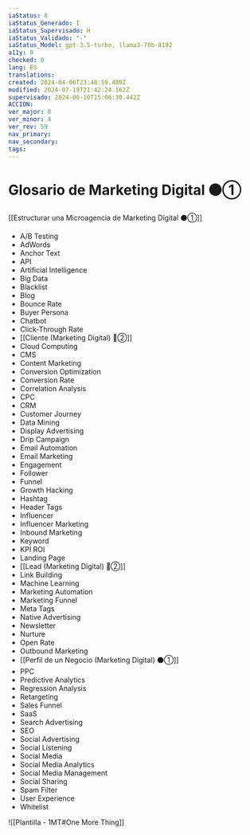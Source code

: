 ```yaml
---
iaStatus: 8
iaStatus_Generado: I
iaStatus_Supervisado: H
iaStatus_Validado: "-"
iaStatus_Model: gpt-3.5-turbo, llama3-70b-8192
a11y: 0
checked: 0
lang: ES
translations: 
created: 2024-04-06T23:48:59.480Z
modified: 2024-07-19T21:42:24.162Z
supervisado: 2024-06-10T15:06:30.442Z
ACCION: 
ver_major: 0
ver_minor: 4
ver_rev: 59
nav_primary: 
nav_secondary: 
tags:
---
```

# Glosario de Marketing Digital ⚫①

[[Estructurar una Microagencia de Marketing Digital  ⚫①]]

* A/B Testing
* AdWords
* Anchor Text
* API
* Artificial Intelligence
* Big Data
* Blacklist
* Blog
* Bounce Rate
* Buyer Persona
* Chatbot
* Click-Through Rate
* [[Cliente (Marketing Digital)  🔴②]]
* Cloud Computing
* CMS
* Content Marketing
* Conversion Optimization
* Conversion Rate
* Correlation Analysis
* CPC
* CRM
* Customer Journey
* Data Mining
* Display Advertising
* Drip Campaign
* Email Automation
* Email Marketing
* Engagement
* Follower
* Funnel
* Growth Hacking
* Hashtag
* Header Tags
* Influencer
* Influencer Marketing
* Inbound Marketing
* Keyword
* KPI ROI
* Landing Page
* [[Lead (Marketing Digital) 🔴②]]
* Link Building
* Machine Learning
* Marketing Automation
* Marketing Funnel
* Meta Tags
* Native Advertising
* Newsletter
* Nurture
* Open Rate
* Outbound Marketing
* [[Perfil de un Negocio (Marketing Digital) ⚫①]]
* PPC
* Predictive Analytics
* Regression Analysis
* Retargeting
* Sales Funnel
* SaaS
* Search Advertising
* SEO
* Social Advertising
* Social Listening
* Social Media
* Social Media Analytics
* Social Media Management
* Social Sharing
* Spam Filter
* User Experience
* Whitelist

![[Plantilla - 1MT#One More Thing]]